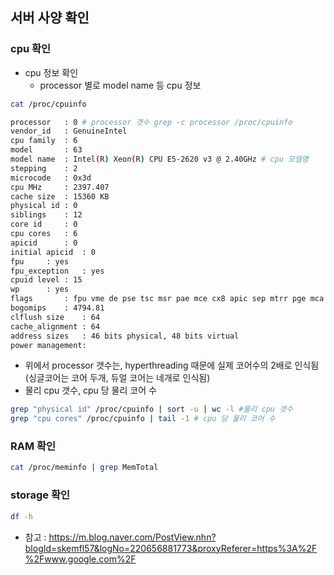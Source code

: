 ## 서버 사양 확인
### cpu 확인
* cpu 정보 확인
	* processor 별로 model name 등 cpu 정보
```bash
cat /proc/cpuinfo
```
```bash
processor	: 0 # processor 갯수 grep -c processor /proc/cpuinfo
vendor_id	: GenuineIntel
cpu family	: 6
model		: 63
model name	: Intel(R) Xeon(R) CPU E5-2620 v3 @ 2.40GHz # cpu 모델명
stepping	: 2
microcode	: 0x3d
cpu MHz		: 2397.407
cache size	: 15360 KB
physical id	: 0
siblings	: 12
core id		: 0
cpu cores	: 6
apicid		: 0
initial apicid	: 0
fpu		: yes
fpu_exception	: yes
cpuid level	: 15
wp		: yes
flags		: fpu vme de pse tsc msr pae mce cx8 apic sep mtrr pge mca cmov pat pse36 clflush dts acpi mmx fxsr sse sse2 ss ht tm pbe syscall nx pdpe1gb rdtscp lm constant_tsc arch_perfmon pebs bts rep_good nopl xtopology nonstop_tsc aperfmperf eagerfpu pni pclmulqdq dtes64 monitor ds_cpl vmx smx est tm2 ssse3 sdbg fma cx16 xtpr pdcm pcid dca sse4_1 sse4_2 x2apic movbe popcnt tsc_deadline_timer aes xsave avx f16c rdrand lahf_lm abm epb intel_ppin ssbd ibrs ibpb stibp tpr_shadow vnmi flexpriority ept vpid fsgsbase tsc_adjust bmi1 avx2 smep bmi2 erms invpcid cqm xsaveopt cqm_llc cqm_occup_llc dtherm ida arat pln pts spec_ctrl intel_stibp
bogomips	: 4794.81
clflush size	: 64
cache_alignment	: 64
address sizes	: 46 bits physical, 48 bits virtual
power management:
```
* 위에서 processor 갯수는, hyperthreading 때문에 실제 코어수의 2배로 인식됨(싱글코어는 코어 두개, 듀얼 코어는 네개로 인식됨)
* 물리 cpu 갯수, cpu 당 물리 코어 수
```bash
grep "physical id" /proc/cpuinfo | sort -u | wc -l #물리 cpu 갯수
grep "cpu cores" /proc/cpuinfo | tail -1 # cpu 당 물리 코어 수

```

### RAM 확인
```bash
cat /proc/meminfo | grep MemTotal
```

### storage 확인
```bash
df -h
```
* 참고 : https://m.blog.naver.com/PostView.nhn?blogId=skemfl57&logNo=220656881773&proxyReferer=https%3A%2F%2Fwww.google.com%2F







